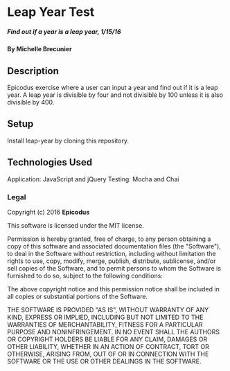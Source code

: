 # Leap Year Test

##### Find out if a year is a leap year, 1/15/16

#### By Michelle Brecunier

## Description

Epicodus exercise where a user can input a year and find out if it is a leap year. A leap year is divisible by four and not divisible by 100 unless it is also divisible by 400.

## Setup

Install leap-year by cloning this repository.

## Technologies Used

Application: JavaScript and jQuery
Testing:  Mocha and Chai

### Legal

Copyright (c) 2016 **Epicodus**

This software is licensed under the MIT license.

Permission is hereby granted, free of charge, to any person obtaining a copy
of this software and associated documentation files (the "Software"), to deal
in the Software without restriction, including without limitation the rights
to use, copy, modify, merge, publish, distribute, sublicense, and/or sell
copies of the Software, and to permit persons to whom the Software is
furnished to do so, subject to the following conditions:

The above copyright notice and this permission notice shall be included in
all copies or substantial portions of the Software.

THE SOFTWARE IS PROVIDED "AS IS", WITHOUT WARRANTY OF ANY KIND, EXPRESS OR
IMPLIED, INCLUDING BUT NOT LIMITED TO THE WARRANTIES OF MERCHANTABILITY,
FITNESS FOR A PARTICULAR PURPOSE AND NONINFRINGEMENT. IN NO EVENT SHALL THE
AUTHORS OR COPYRIGHT HOLDERS BE LIABLE FOR ANY CLAIM, DAMAGES OR OTHER
LIABILITY, WHETHER IN AN ACTION OF CONTRACT, TORT OR OTHERWISE, ARISING FROM,
OUT OF OR IN CONNECTION WITH THE SOFTWARE OR THE USE OR OTHER DEALINGS IN
THE SOFTWARE.
